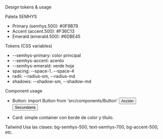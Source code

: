 Design tokens & usage

Paleta SEMHYS
- Primary (semhys.500): #0F9B79
- Accent (accent.500): #F36C13
- Emerald (emerald.500): #6DBE45

Tokens (CSS variables)
- --semhys-primary: color principal
- --semhys-accent: acento
- --semhys-emerald: verde hoja
- spacing: --space-1..--space-4
- radii: --radius-sm, --radius-md
- shadows: --shadow-sm, --shadow-md

Component usage
- Button: import Button from 'src/components/Button'
  <Button variant="primary">Acción</Button>
  <Button variant="ghost">Secundaria</Button>

- Card: simple container con borde de color y título.

Tailwind
Usa las clases: bg-semhys-500, text-semhys-700, bg-accent-500, etc.

